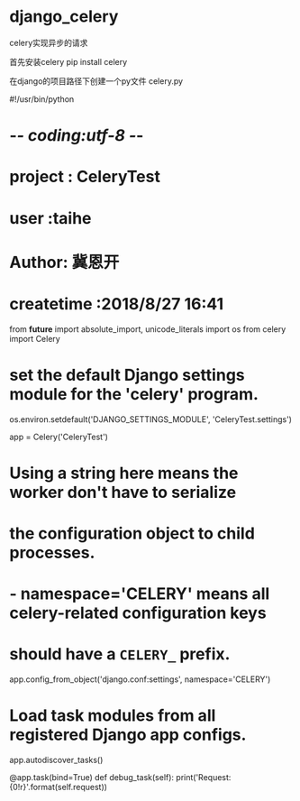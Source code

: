 # django_celery
celery实现异步的请求

首先安装celery    pip install celery

在django的项目路径下创建一个py文件
celery.py

#!/usr/bin/python
# -*- coding:utf-8 -*-
# project : CeleryTest
# user :taihe
# Author: 冀恩开
# createtime :2018/8/27 16:41

from __future__ import absolute_import, unicode_literals
import os
from celery import Celery

# set the default Django settings module for the 'celery' program.
os.environ.setdefault('DJANGO_SETTINGS_MODULE', 'CeleryTest.settings')

app = Celery('CeleryTest')

# Using a string here means the worker don't have to serialize
# the configuration object to child processes.
# - namespace='CELERY' means all celery-related configuration keys
#   should have a `CELERY_` prefix.
app.config_from_object('django.conf:settings', namespace='CELERY')

# Load task modules from all registered Django app configs.
app.autodiscover_tasks()


@app.task(bind=True)
def debug_task(self):
    print('Request: {0!r}'.format(self.request))















